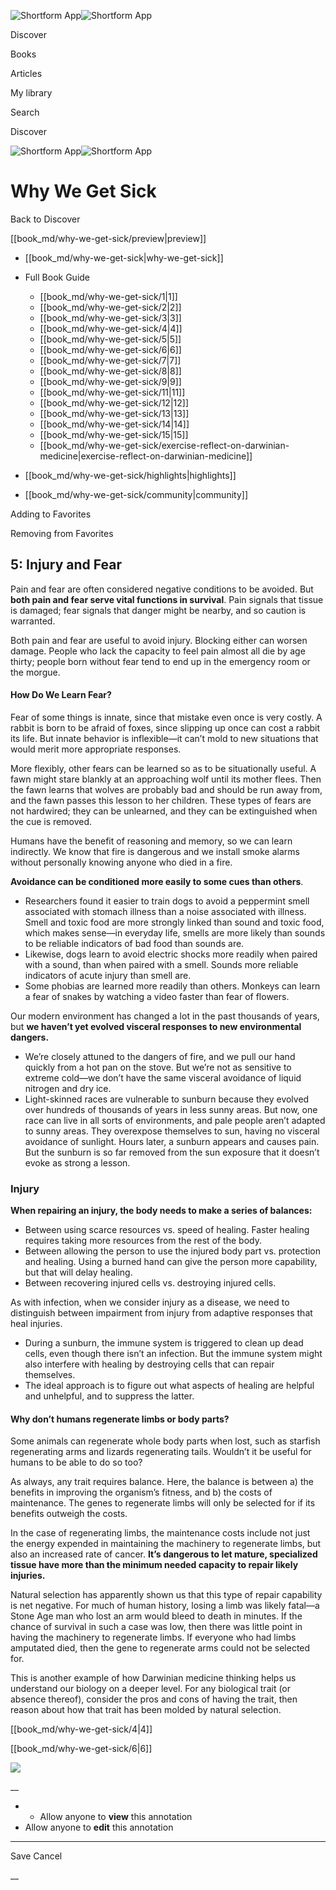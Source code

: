 ![Shortform App](/img/logo.36a2399e.svg)![Shortform App](/img/logo-dark.70c1b072.svg)

Discover

Books

Articles

My library

Search

Discover

![Shortform App](/img/logo.36a2399e.svg)![Shortform App](/img/logo-dark.70c1b072.svg)

# Why We Get Sick

Back to Discover

[[book_md/why-we-get-sick/preview|preview]]

  * [[book_md/why-we-get-sick|why-we-get-sick]]
  * Full Book Guide

    * [[book_md/why-we-get-sick/1|1]]
    * [[book_md/why-we-get-sick/2|2]]
    * [[book_md/why-we-get-sick/3|3]]
    * [[book_md/why-we-get-sick/4|4]]
    * [[book_md/why-we-get-sick/5|5]]
    * [[book_md/why-we-get-sick/6|6]]
    * [[book_md/why-we-get-sick/7|7]]
    * [[book_md/why-we-get-sick/8|8]]
    * [[book_md/why-we-get-sick/9|9]]
    * [[book_md/why-we-get-sick/11|11]]
    * [[book_md/why-we-get-sick/12|12]]
    * [[book_md/why-we-get-sick/13|13]]
    * [[book_md/why-we-get-sick/14|14]]
    * [[book_md/why-we-get-sick/15|15]]
    * [[book_md/why-we-get-sick/exercise-reflect-on-darwinian-medicine|exercise-reflect-on-darwinian-medicine]]
  * [[book_md/why-we-get-sick/highlights|highlights]]
  * [[book_md/why-we-get-sick/community|community]]



Adding to Favorites 

Removing from Favorites 

## 5: Injury and Fear

Pain and fear are often considered negative conditions to be avoided. But **both pain and fear serve vital functions in survival**. Pain signals that tissue is damaged; fear signals that danger might be nearby, and so caution is warranted.

Both pain and fear are useful to avoid injury. Blocking either can worsen damage. People who lack the capacity to feel pain almost all die by age thirty; people born without fear tend to end up in the emergency room or the morgue.

#### How Do We Learn Fear?

Fear of some things is innate, since that mistake even once is very costly. A rabbit is born to be afraid of foxes, since slipping up once can cost a rabbit its life. But innate behavior is inflexible—it can’t mold to new situations that would merit more appropriate responses.

More flexibly, other fears can be learned so as to be situationally useful. A fawn might stare blankly at an approaching wolf until its mother flees. Then the fawn learns that wolves are probably bad and should be run away from, and the fawn passes this lesson to her children. These types of fears are not hardwired; they can be unlearned, and they can be extinguished when the cue is removed.

Humans have the benefit of reasoning and memory, so we can learn indirectly. We know that fire is dangerous and we install smoke alarms without personally knowing anyone who died in a fire.

**Avoidance can be conditioned more easily to some cues than others**.

  * Researchers found it easier to train dogs to avoid a peppermint smell associated with stomach illness than a noise associated with illness. Smell and toxic food are more strongly linked than sound and toxic food, which makes sense—in everyday life, smells are more likely than sounds to be reliable indicators of bad food than sounds are.
  * Likewise, dogs learn to avoid electric shocks more readily when paired with a sound, than when paired with a smell. Sounds more reliable indicators of acute injury than smell are.
  * Some phobias are learned more readily than others. Monkeys can learn a fear of snakes by watching a video faster than fear of flowers.



Our modern environment has changed a lot in the past thousands of years, but **we haven’t yet evolved visceral responses to new environmental dangers.**

  * We’re closely attuned to the dangers of fire, and we pull our hand quickly from a hot pan on the stove. But we’re not as sensitive to extreme cold—we don’t have the same visceral avoidance of liquid nitrogen and dry ice. 
  * Light-skinned races are vulnerable to sunburn because they evolved over hundreds of thousands of years in less sunny areas. But now, one race can live in all sorts of environments, and pale people aren’t adapted to sunny areas. They overexpose themselves to sun, having no visceral avoidance of sunlight. Hours later, a sunburn appears and causes pain. But the sunburn is so far removed from the sun exposure that it doesn’t evoke as strong a lesson.



### Injury

**When repairing an injury, the body needs to make a series of balances:**

  * Between using scarce resources vs. speed of healing. Faster healing requires taking more resources from the rest of the body.
  * Between allowing the person to use the injured body part vs. protection and healing. Using a burned hand can give the person more capability, but that will delay healing.
  * Between recovering injured cells vs. destroying injured cells.



As with infection, when we consider injury as a disease, we need to distinguish between impairment from injury from adaptive responses that heal injuries.

  * During a sunburn, the immune system is triggered to clean up dead cells, even though there isn’t an infection. But the immune system might also interfere with healing by destroying cells that can repair themselves. 
  * The ideal approach is to figure out what aspects of healing are helpful and unhelpful, and to suppress the latter. 



#### Why don’t humans regenerate limbs or body parts?

Some animals can regenerate whole body parts when lost, such as starfish regenerating arms and lizards regenerating tails. Wouldn’t it be useful for humans to be able to do so too?

As always, any trait requires balance. Here, the balance is between a) the benefits in improving the organism’s fitness, and b) the costs of maintenance. The genes to regenerate limbs will only be selected for if its benefits outweigh the costs.

In the case of regenerating limbs, the maintenance costs include not just the energy expended in maintaining the machinery to regenerate limbs, but also an increased rate of cancer. **It’s dangerous to let mature, specialized tissue have more than the minimum needed capacity to repair likely injuries.**

Natural selection has apparently shown us that this type of repair capability is net negative. For much of human history, losing a limb was likely fatal—a Stone Age man who lost an arm would bleed to death in minutes. If the chance of survival in such a case was low, then there was little point in having the machinery to regenerate limbs. If everyone who had limbs amputated died, then the gene to regenerate arms could not be selected for.

This is another example of how Darwinian medicine thinking helps us understand our biology on a deeper level. For any biological trait (or absence thereof), consider the pros and cons of having the trait, then reason about how that trait has been molded by natural selection.

[[book_md/why-we-get-sick/4|4]]

[[book_md/why-we-get-sick/6|6]]

![](https://bat.bing.com/action/0?ti=56018282&Ver=2&mid=c373a4f9-0fe8-4e7a-9586-3d41b5354e91&sid=72e6e650642c11eeb2dd2161d176fe8d&vid=72e70890642c11eeb72d79fe7b6df2c6&vids=0&msclkid=N&pi=0&lg=en-US&sw=800&sh=600&sc=24&nwd=1&tl=Shortform%20%7C%20Book&p=https%3A%2F%2Fwww.shortform.com%2Fapp%2Fbook%2Fwhy-we-get-sick%2F5&r=&lt=978&evt=pageLoad&sv=1&rn=809554)

__

  *   * Allow anyone to **view** this annotation
  * Allow anyone to **edit** this annotation



* * *

Save Cancel

__



